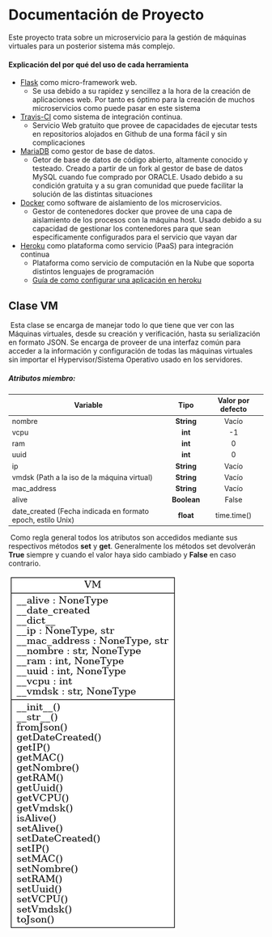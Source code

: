 # Documentación de Proyecto

Este proyecto trata sobre un microservicio para la gestión de máquinas virtuales para un posterior
sistema más complejo.



#### Explicación del por qué del uso de cada herramienta

- [Flask](http://flask.pocoo.org/) como micro-framework web.
  - Se usa debido a su rapidez y sencillez a la hora de la creación de aplicaciones web. Por tanto es óptimo para la creación de muchos microservicios como puede pasar en este sistema
- [Travis-CI](https://travis-ci.org) como sistema de integración continua.
  - Servicio Web gratuito que provee de capacidades de ejecutar tests en repositorios alojados en Github de una forma fácil y sin complicaciones
- [MariaDB](https://github.com/MariaDB/server) como gestor de base de datos.
  - Getor de base de datos de código abierto, altamente conocido y testeado. Creado a partir de un fork al gestor de base de datos MySQL cuando fue comprado por ORACLE. Usado debido a su condición gratuita y a su gran comunidad que puede facilitar la solución de las distintas situaciones
- [Docker](https://github.com/docker/cli) como software de aislamiento de los microservicios.
  - Gestor de contenedores docker que provee de una capa de aislamiento de los procesos con la máquina host. Usado debido a su capacidad de gestionar los contenedores para que sean especificamente configurados para el servicio que vayan dar
- [Heroku](https://www.heroku.com/) como plataforma como servicio (PaaS) para integración continua
  - Plataforma como servicio de computación en la Nube que soporta distintos lenguajes de programación
  - [Guía de como configurar una aplicación en heroku](https://github.com/jcpulido97/ProyectoIV/tree/master/doc/heroku.md)

## Clase VM

​	Esta clase se encarga de manejar todo lo que tiene que ver con las Máquinas virtuales, desde su creación y verificación, hasta su serialización en formato JSON. Se encarga de proveer de una interfaz común para acceder a la información y configuración de todas las máquinas virtuales sin importar el Hypervisor/Sistema Operativo usado en los servidores.



##### Atributos miembro:

| Variable                                                    |    Tipo     | Valor por defecto |
| ----------------------------------------------------------- | :---------: | :---------------: |
| nombre                                                      | **String**  |       Vacío       |
| vcpu                                                        |   **int**   |        -1         |
| ram                                                         |   **int**   |         0         |
| uuid                                                        |   **int**   |         0         |
| ip                                                          | **String**  |       Vacío       |
| vmdsk (Path a la iso de la máquina virtual)                 | **String**  |       Vacío       |
| mac_address                                                 | **String**  |       Vacío       |
| alive                                                       | **Boolean** |       False       |
| date_created (Fecha indicada en formato epoch, estilo Unix) |  **float**  |    time.time()    |

​	Como regla general todos los atributos son accedidos mediante sus respectivos métodos **set** y **get**. Generalmente los métodos set devolverán **True** siempre y cuando el valor haya sido cambiado y **False** en caso contrario.

![UML VM](https://raw.githubusercontent.com/jcpulido97/ProyectoIV/master/doc/VM.png)





